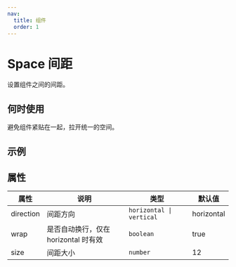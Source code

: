 ```yaml
---
nav:
  title: 组件
  order: 1
---
```


# Space 间距

设置组件之间的间距。

## 何时使用

避免组件紧贴在一起，拉开统一的空间。

## 示例

<code src="./demos/demo1.tsx"></code>

## 属性

| 属性      | 说明                                 | 类型                      | 默认值     |
| --------- | ------------------------------------ | ------------------------- | ---------- |
| direction | 间距方向                             | `horizontal \| vertical ` | horizontal |
| wrap      | 是否自动换行，仅在 horizontal 时有效 | `boolean`                 | true       |
| size      | 间距大小                             | `number`                  | 12         |
